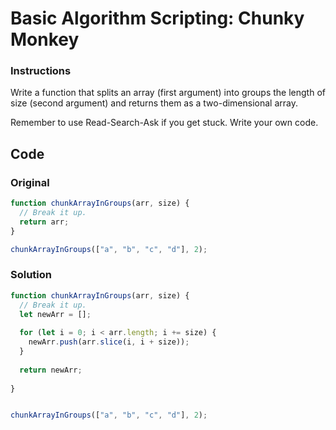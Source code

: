# Basic Algorithm Scripting: Chunky Monkey

### Instructions

Write a function that splits an array (first argument) into groups the length of size (second argument) and returns them as a two-dimensional array.

Remember to use Read-Search-Ask if you get stuck. Write your own code.

## Code

### Original

```javascript
function chunkArrayInGroups(arr, size) {
  // Break it up.
  return arr;
}

chunkArrayInGroups(["a", "b", "c", "d"], 2);
```

### Solution

```javascript
function chunkArrayInGroups(arr, size) {
  // Break it up.
  let newArr = [];
  
  for (let i = 0; i < arr.length; i += size) {
    newArr.push(arr.slice(i, i + size));
  }
  
  return newArr;
  
}


chunkArrayInGroups(["a", "b", "c", "d"], 2);
```
